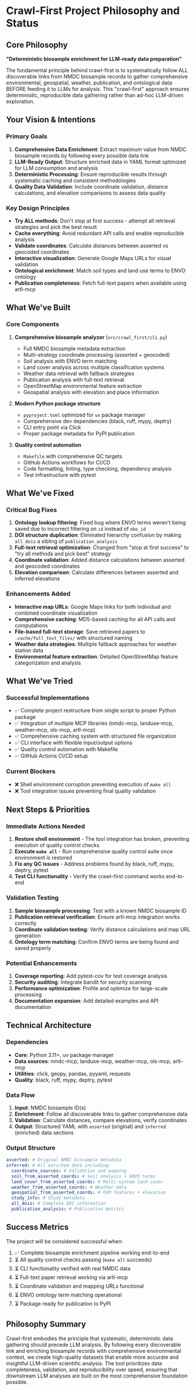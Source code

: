 # Crawl-First Project Philosophy and Status

## Core Philosophy

**"Deterministic biosample enrichment for LLM-ready data preparation"**

The fundamental principle behind crawl-first is to systematically follow ALL discoverable links from NMDC biosample records to gather comprehensive environmental, geospatial, weather, publication, and ontological data BEFORE feeding it to LLMs for analysis. This "crawl-first" approach ensures deterministic, reproducible data gathering rather than ad-hoc LLM-driven exploration.

## Your Vision & Intentions

### Primary Goals
1. **Comprehensive Data Enrichment**: Extract maximum value from NMDC biosample records by following every possible data link
2. **LLM-Ready Output**: Structure enriched data in YAML format optimized for LLM consumption and analysis
3. **Deterministic Processing**: Ensure reproducible results through systematic caching and consistent methodologies
4. **Quality Data Validation**: Include coordinate validation, distance calculations, and elevation comparisons to assess data quality

### Key Design Principles
- **Try ALL methods**: Don't stop at first success - attempt all retrieval strategies and pick the best result
- **Cache everything**: Avoid redundant API calls and enable reproducible analysis
- **Validate coordinates**: Calculate distances between asserted vs geocoded coordinates
- **Interactive visualization**: Generate Google Maps URLs for visual validation
- **Ontological enrichment**: Match soil types and land use terms to ENVO ontology
- **Publication completeness**: Fetch full-text papers when available using artl-mcp

## What We've Built

### Core Components
1. **Comprehensive biosample analyzer** (`src/crawl_first/cli.py`)
   - Full NMDC biosample metadata extraction
   - Multi-strategy coordinate processing (asserted + geocoded)
   - Soil analysis with ENVO term matching
   - Land cover analysis across multiple classification systems
   - Weather data retrieval with fallback strategies
   - Publication analysis with full-text retrieval
   - OpenStreetMap environmental feature extraction
   - Geospatial analysis with elevation and place information

2. **Modern Python package structure**
   - `pyproject.toml` optimized for `uv` package manager
   - Comprehensive dev dependencies (black, ruff, mypy, deptry)
   - CLI entry point via Click
   - Proper package metadata for PyPI publication

3. **Quality control automation**
   - `Makefile` with comprehensive QC targets
   - GitHub Actions workflows for CI/CD
   - Code formatting, linting, type checking, dependency analysis
   - Test infrastructure with pytest

## What We've Fixed

### Critical Bug Fixes
1. **Ontology lookup filtering**: Fixed bug where ENVO terms weren't being saved due to incorrect filtering on `id` instead of `obo_id`
2. **DOI structure duplication**: Eliminated hierarchy confusion by making `all_dois` a sibling of `publication_analysis`
3. **Full-text retrieval optimization**: Changed from "stop at first success" to "try all methods and pick best" strategy
4. **Coordinate validation**: Added distance calculations between asserted and geocoded coordinates
5. **Elevation comparison**: Calculate differences between asserted and inferred elevations

### Enhancements Added
- **Interactive map URLs**: Google Maps links for both individual and combined coordinate visualization
- **Comprehensive caching**: MD5-based caching for all API calls and computations
- **File-based full-text storage**: Save retrieved papers to `.cache/full_text_files/` with structured naming
- **Weather data strategies**: Multiple fallback approaches for weather station data
- **Environmental feature extraction**: Detailed OpenStreetMap feature categorization and analysis

## What We've Tried

### Successful Implementations
- ✅ Complete project restructure from single script to proper Python package
- ✅ Integration of multiple MCP libraries (nmdc-mcp, landuse-mcp, weather-mcp, ols-mcp, artl-mcp)
- ✅ Comprehensive caching system with structured file organization
- ✅ CLI interface with flexible input/output options
- ✅ Quality control automation with Makefile
- ✅ GitHub Actions CI/CD setup

### Current Blockers
- ❌ Shell environment corruption preventing execution of `make all`
- ❌ Tool integration issues preventing final quality validation

## Next Steps & Priorities

### Immediate Actions Needed
1. **Restore shell environment** - The tool integration has broken, preventing execution of quality control checks
2. **Execute `make all`** - Run comprehensive quality control suite once environment is restored
3. **Fix any QC issues** - Address problems found by black, ruff, mypy, deptry, pytest
4. **Test CLI functionality** - Verify the crawl-first command works end-to-end

### Validation Testing
1. **Sample biosample processing**: Test with a known NMDC biosample ID
2. **Publication retrieval verification**: Ensure artl-mcp integration works correctly
3. **Coordinate validation testing**: Verify distance calculations and map URL generation
4. **Ontology term matching**: Confirm ENVO terms are being found and saved properly

### Potential Enhancements
1. **Coverage reporting**: Add pytest-cov for test coverage analysis
2. **Security auditing**: Integrate bandit for security scanning
3. **Performance optimization**: Profile and optimize for large-scale processing
4. **Documentation expansion**: Add detailed examples and API documentation

## Technical Architecture

### Dependencies
- **Core**: Python 3.11+, uv package manager
- **Data sources**: nmdc-mcp, landuse-mcp, weather-mcp, ols-mcp, artl-mcp
- **Utilities**: click, geopy, pandas, pyyaml, requests
- **Quality**: black, ruff, mypy, deptry, pytest

### Data Flow
1. **Input**: NMDC biosample ID(s)
2. **Enrichment**: Follow all discoverable links to gather comprehensive data
3. **Validation**: Calculate distances, compare elevations, verify coordinates
4. **Output**: Structured YAML with `asserted` (original) and `inferred` (enriched) data sections

### Output Structure
```yaml
asserted: # Original NMDC biosample metadata
inferred: # All enriched data including:
  coordinate_sources: # Validation and mapping
  soil_from_asserted_coords: # Soil analysis + ENVO terms
  land_cover_from_asserted_coords: # Multi-system land cover
  weather_from_asserted_coords: # Weather data
  geospatial_from_asserted_coords: # OSM features + elevation
  study_info: # Study metadata
  all_dois: # Complete DOI information
  publication_analysis: # Publication metrics
```

## Success Metrics

The project will be considered successful when:
1. ✅ Complete biosample enrichment pipeline working end-to-end
2. ⏳ All quality control checks passing (`make all` succeeds)
3. ⏳ CLI functionality verified with real NMDC data
4. ⏳ Full-text paper retrieval working via artl-mcp
5. ⏳ Coordinate validation and mapping URLs functional
6. ⏳ ENVO ontology term matching operational
7. ⏳ Package ready for publication to PyPI

## Philosophy Summary

Crawl-first embodies the principle that systematic, deterministic data gathering should precede LLM analysis. By following every discoverable link and enriching biosample records with comprehensive environmental context, we create high-quality datasets that enable more accurate and insightful LLM-driven scientific analysis. The tool prioritizes data completeness, validation, and reproducibility over speed, ensuring that downstream LLM analyses are built on the most comprehensive foundation possible.